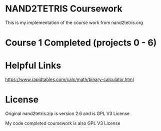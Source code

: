 # NAND2TETRIS Coursework

This is my implementation of the course work from nand2tetris.org

# Course 1 Completed (projects 0 - 6)

# Helpful Links

https://www.rapidtables.com/calc/math/binary-calculator.html

# License
Original nand2tetris.zip is version 2.6 and is GPL V3 License

My code completed coursework is also GPL V3 License
